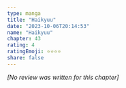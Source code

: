 ```yaml
---
type: manga
title: "Haikyuu"
date: "2023-10-06T20:14:53"
name: "Haikyuu"
chapter: 43
rating: 4
ratingEmoji: ⭐️⭐️⭐️⭐️
share: false
---
```


_[No review was written for this chapter]_
